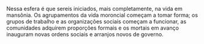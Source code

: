 ﻿Nessa esfera é que sereis iniciados, mais completamente, na vida em mansônia. Os agrupamentos da vida moroncial começam a tomar forma; os grupos de trabalho e as organizações sociais começam a funcionar, as comunidades adquirem proporções formais e os mortais em avanço inauguram novas ordens sociais e arranjos novos de governo.